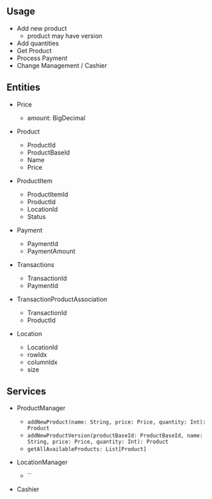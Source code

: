 ## Usage 
- Add new product 
    - product may have version 
- Add quantities 
- Get Product 
- Process Payment 
- Change Management / Cashier 

## Entities 
- Price
    - amount: BigDecimal

- Product 
    - ProductId 
    - ProductBaseId
    - Name
    - Price 
    
- ProductItem
    - ProductItemId
    - ProductId 
    - LocationId
    - Status
    
- Payment
    - PaymentId 
    - PaymentAmount

- Transactions 
    - TransactionId 
    - PaymentId 
    
- TransactionProductAssociation 
    - TransactionId 
    - ProductId  
    
- Location
    - LocationId 
    - rowIdx
    - columnIdx
    - size
    
## Services 

- ProductManager 
    - `addNewProduct(name: String, price: Price, quantity: Int): Product`
    - `addNewProductVersion(productBaseId: ProductBaseId, name: String, price: Price, quantity: Int): Product` 
    - `getAllAvailableProducts: List[Product]`
    
- LocationManager
    - ``
    
- Cashier
